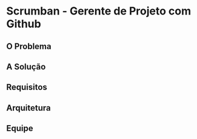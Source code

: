 # Scrumban - Gerente de Projeto com Github

## O Problema

## A Solução

## Requisitos

## Arquitetura

## Equipe